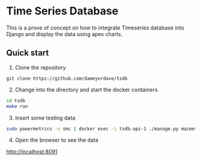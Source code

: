 # Time Series Database

This is a prove of concept on how to integrate Timeseries database into Django and display the data using apex charts.

## Quick start

1. Clone the repository

```
git clone https://github.com/dameyerdave/tsdb
```

2. Change into the directory and start the docker containers

```bash
cd tsdb
make run
```

3. Insert some testing data

```bash
sudo powermetrics -s smc | docker exec -i tsdb-api-1 ./manage.py macmetrics
```

4. Open the browser to see the data

[http://localhost:8091](http://localhost:8091)
